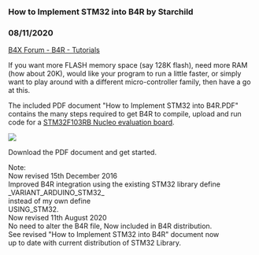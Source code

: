 ### How to Implement STM32 into B4R by Starchild
### 08/11/2020
[B4X Forum - B4R - Tutorials](https://www.b4x.com/android/forum/threads/68034/)

If you want more FLASH memory space (say 128K flash), need more RAM (how about 20K), would like your program to run a little faster, or simply want to play around with a different micro-controller family, then have a go at this.  
  
The included PDF document "How to Implement STM32 into B4R.PDF" contains the many steps required to get B4R to compile, upload and run code for a [STM32F103RB Nucleo evaluation board](http://www.st.com/content/st_com/en/products/evaluation-tools/product-evaluation-tools/mcu-eval-tools/stm32-mcu-eval-tools/stm32-mcu-nucleo/nucleo-f103rb.html).  
  
![](http://www.st.com/content/ccc/fragment/product_related/rpn_information/board_photo/2e/4a/01/43/4f/fa/4a/3d/nucleo-F1.jpg/files/nucleo-F1.jpg/_jcr_content/translations/en.nucleo-F1.jpg)  
  
Download the PDF document and get started.  
  
Note:  
Now revised 15th December 2016  
Improved B4R integration using the existing STM32 library define  
 \_VARIANT\_ARDUINO\_STM32\_  
instead of my own define  
 USING\_STM32.  
Now revised 11th August 2020  
No need to alter the B4R file, Now included in B4R distribution.  
See revised "How to Implement STM32 into B4R" document now  
up to date with current distribution of STM32 Library.